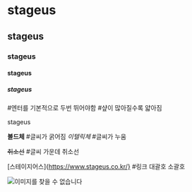 # stageus
## stageus
### stageus
#### stageus
##### stageus

#엔터를 기본적으로 두번 뛰어야함
#샾이 많아질수록 얇아짐

stageus

**볼드체** #글씨가 굵어짐
*이텔릭체* #글씨가 누움

~~취소선~~ #글씨 가운데 취소선

[스테이지어스]{https://www.stageus.co.kr/}   #링크 대괄호 소괄호

![이미지를 찾을 수 없습니다](https://www.stageus.co.kr/img/logoBlack.png)
